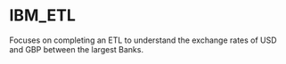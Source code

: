 # IBM_ETL
Focuses on completing an ETL to understand the exchange rates of USD and GBP between the largest Banks.

